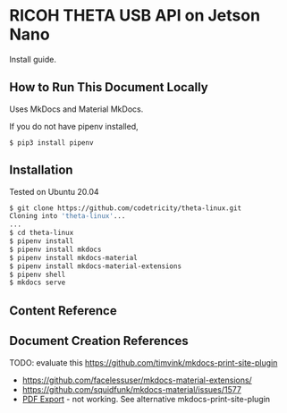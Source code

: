 # RICOH THETA USB API on Jetson Nano

Install guide.

## How to Run This Document Locally

Uses MkDocs and Material MkDocs.

If you do not have pipenv installed, 

```
$ pip3 install pipenv
```
## Installation

Tested on Ubuntu 20.04

```bash
$ git clone https://github.com/codetricity/theta-linux.git
Cloning into 'theta-linux'...
...
$ cd theta-linux
$ pipenv install
$ pipenv install mkdocs
$ pipenv install mkdocs-material
$ pipenv install mkdocs-material-extensions
$ pipenv shell
$ mkdocs serve
```

## Content Reference



## Document Creation References

TODO: evaluate this https://github.com/timvink/mkdocs-print-site-plugin

* https://github.com/facelessuser/mkdocs-material-extensions/
* https://github.com/squidfunk/mkdocs-material/issues/1577
* [PDF Export](https://github.com/zhaoterryy/mkdocs-pdf-export-plugin) - not working.  See alternative mkdocs-print-site-plugin